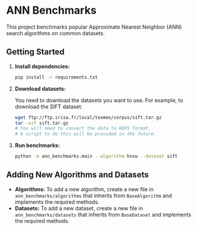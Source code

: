
# ANN Benchmarks

This project benchmarks popular Approximate Nearest Neighbor (ANN) search algorithms on common datasets.

## Getting Started

1.  **Install dependencies:**

    ```bash
    pip install -r requirements.txt
    ```

2.  **Download datasets:**

    You need to download the datasets you want to use. For example, to download the SIFT dataset:

    ```bash
    wget ftp://ftp.irisa.fr/local/texmex/corpus/sift.tar.gz
    tar -xzf sift.tar.gz
    # You will need to convert the data to HDF5 format.
    # A script to do this will be provided in the future.
    ```

3.  **Run benchmarks:**

    ```bash
    python -m ann_benchmarks.main --algorithm hnsw --dataset sift
    ```

## Adding New Algorithms and Datasets

*   **Algorithms:** To add a new algorithm, create a new file in `ann_benchmarks/algorithms` that inherits from `BaseAlgorithm` and implements the required methods.
*   **Datasets:** To add a new dataset, create a new file in `ann_benchmarks/datasets` that inherits from `BaseDataset` and implements the required methods.
